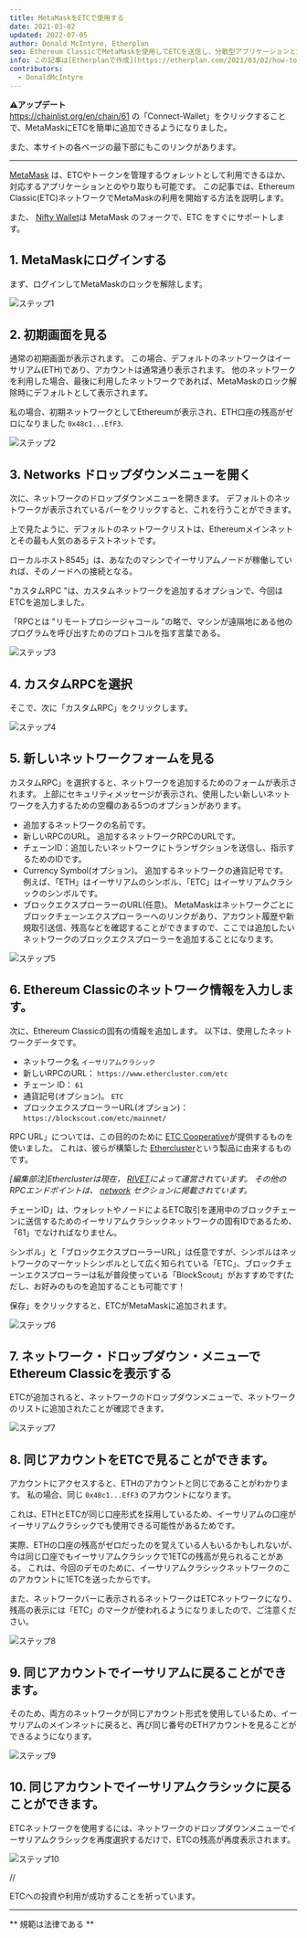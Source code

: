```yaml
---
title: MetaMaskをETCで使用する
date: 2021-03-02
updated: 2022-07-05
author: Donald McIntyre, Etherplan
seo: Ethereum ClassicでMetaMaskを使用してETCを送信し、分散型アプリケーションと対話する方法を網羅したステップバイステップのガイドです。
info: この記事は[Etherplanで作成](https://etherplan.com/2021/03/02/how-to-connect-metamask-to-ethereum-classic/15512/)です。 Ethereum Classicのチュートリアル、理論、暗号通貨の概念については、 [etherplan.com](https://etherplan.com)をご覧ください。
contributors:
  - DonaldMcIntyre
---
```


**⚠️アップデート**  
https://chainlist.org/en/chain/61 の「Connect-Wallet」をクリックすることで、MetaMaskにETCを簡単に追加できるようになりました。

また、本サイトの各ページの最下部にもこのリンクがあります。

---

[MetaMask](https://metamask.io) は、ETCやトークンを管理するウォレットとして利用できるほか、対応するアプリケーションとのやり取りも可能です。 この記事では、Ethereum Classic(ETC)ネットワークでMetaMaskの利用を開始する方法を説明します。

また、 [Nifty Wallet](https://chrome.google.com/webstore/detail/nifty-wallet/jbdaocneiiinmjbjlgalhcelgbejmnid?ucbcb=1)は MetaMask のフォークで、ETC をすぐにサポートします。

## 1. MetaMaskにログインする

まず、ログインしてMetaMaskのロックを解除します。

![ステップ1](./01.png)

## 2. 初期画面を見る

通常の初期画面が表示されます。 この場合、デフォルトのネットワークはイーサリアム(ETH)であり、アカウントは通常通り表示されます。 他のネットワークを利用した場合、最後に利用したネットワークであれば、MetaMaskのロック解除時にデフォルトとして表示されます。

私の場合、初期ネットワークとしてEthereumが表示され、ETH口座の残高がゼロになりました `0x48c1...EfF3`.

![ステップ2](./02.png)

## 3. Networks ドロップダウンメニューを開く

次に、ネットワークのドロップダウンメニューを開きます。 デフォルトのネットワークが表示されているバーをクリックすると、これを行うことができます。

上で見たように、デフォルトのネットワークリストは、Ethereumメインネットとその最も人気のあるテストネットです。

ローカルホスト8545」は、あなたのマシンでイーサリアムノードが稼働していれば、そのノードへの接続となる。

"カスタムRPC "は、カスタムネットワークを追加するオプションで、今回はETCを追加しました。

「RPCとは "リモートプロシージャコール "の略で、マシンが遠隔地にある他のプログラムを呼び出すためのプロトコルを指す言葉である。

![ステップ3](./03.png)

## 4. カスタムRPCを選択

そこで、次に「カスタムRPC」をクリックします。

![ステップ4](./04.png)

## 5. 新しいネットワークフォームを見る

カスタムRPC」を選択すると、ネットワークを追加するためのフォームが表示されます。 上部にセキュリティメッセージが表示され、使用したい新しいネットワークを入力するための空欄のある5つのオプションがあります。

- 追加するネットワークの名前です。
- 新しいRPCのURL。 追加するネットワークRPCのURLです。
- チェーンID：追加したいネットワークにトランザクションを送信し、指示するためのIDです。
- Currency Symbol(オプション)。 追加するネットワークの通貨記号です。 例えば、「ETH」はイーサリアムのシンボル、「ETC」はイーサリアムクラシックのシンボルです。
- ブロックエクスプローラーのURL(任意)。 MetaMaskはネットワークごとにブロックチェーンエクスプローラーへのリンクがあり、アカウント履歴や新規取引送信、残高などを確認することができますので、ここでは追加したいネットワークのブロックエクスプローラーを追加することになります。

![ステップ5](./05.png)

## 6. Ethereum Classicのネットワーク情報を入力します。

次に、Ethereum Classicの固有の情報を追加します。 以下は、使用したネットワークデータです。

- ネットワーク名 `イーサリアムクラシック`
- 新しいRPCのURL： `https://www.ethercluster.com/etc`
- チェーン ID： `61`
- 通貨記号(オプション)。 `ETC`
- ブロックエクスプローラーURL(オプション)： `https://blockscout.com/etc/mainnet/`

RPC URL」については、この目的のために [ETC Cooperative](https://etccooperative.org/)が提供するものを使いました。 これは、彼らが構築した [Ethercluster](https://ethercluster.com/)という製品に由来するものです。

_[編集部注]Etherclusterは現在， [RIVET](https://rivet.cloud/)によって運営されています。 その他のRPCエンドポイントは、 [network](/network/endpoints) セクションに掲載されています。_

チェーンID」は、ウォレットやノードによるETC取引を運用中のブロックチェーンに送信するためのイーサリアムクラシックネットワークの固有IDであるため、「61」でなければなりません。

シンボル」と「ブロックエクスプローラーURL」は任意ですが、シンボルはネットワークのマーケットシンボルとして広く知られている「ETC」、ブロックチェーンエクスプローラーは私が普段使っている「BlockScout」がおすすめです(ただし、お好みのものを追加することも可能です！

保存」をクリックすると、ETCがMetaMaskに追加されます。

![ステップ6](./06.png)

## 7. ネットワーク・ドロップダウン・メニューでEthereum Classicを表示する

ETCが追加されると、ネットワークのドロップダウンメニューで、ネットワークのリストに追加されたことが確認できます。

![ステップ7](./07.png)

## 8. 同じアカウントをETCで見ることができます。

アカウントにアクセスすると、ETHのアカウントと同じであることがわかります。 私の場合、同じ `0x48c1...EfF3` のアカウントになります。

これは、ETHとETCが同じ口座形式を採用しているため、イーサリアムの口座がイーサリアムクラシックでも使用できる可能性があるためです。

実際、ETHの口座の残高がゼロだったのを覚えている人もいるかもしれないが、今は同じ口座でもイーサリアムクラシックで1ETCの残高が見られることがある。 これは、今回のデモのために、イーサリアムクラシックネットワークのこのアカウントに1ETCを送ったからです。

また、ネットワークバーに表示されるネットワークはETCネットワークになり、残高の表示には「ETC」のマークが使われるようになりましたので、ご注意ください。

![ステップ8](./08.png)

## 9. 同じアカウントでイーサリアムに戻ることができます。

そのため、両方のネットワークが同じアカウント形式を使用しているため、イーサリアムのメインネットに戻ると、再び同じ番号のETHアカウントを見ることができるようになります。

![ステップ9](./09.png)

## 10. 同じアカウントでイーサリアムクラシックに戻ることができます。

ETCネットワークを使用するには、ネットワークのドロップダウンメニューでイーサリアムクラシックを再度選択するだけで、ETCの残高が再度表示されます。

![ステップ10](./10.png)

//

ETCへの投資や利用が成功することを祈っています。

---

** 規範は法律である **
